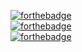 [![forthebadge](https://forthebadge.com/images/badges/ctrl-c-ctrl-v.svg)](https://forthebadge.com)
<br /> 
[![forthebadge](https://forthebadge.com/images/badges/works-on-my-machine.svg)](https://forthebadge.com)
<br /> 
[![forthebadge](https://forthebadge.com/images/badges/you-didnt-ask-for-this.svg)](https://forthebadge.com)
